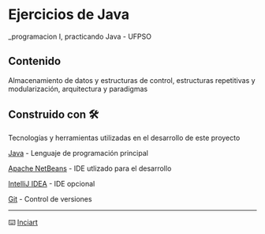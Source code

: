 # Ejercicios de Java

_programacion I, practicando Java - UFPSO

## Contenido

Almacenamiento de datos y estructuras de control, estructuras repetitivas y modularización, arquitectura y paradigmas 

## Construido con 🛠️
Tecnologías y herramientas utilizadas en el desarrollo de este proyecto

[Java](https://www.java.com/es/) - Lenguaje de programación principal

[Apache NetBeans](https://netbeans.apache.org/front/main/index.html) - IDE utlizado para el desarrollo

[IntelliJ IDEA](https://www.jetbrains.com/idea/) - IDE opcional

[Git](https://git-scm.com/) - Control de versiones
 
---
⌨️ [Inciart]([https://github.com/Villanuevand](https://github.com/Inciart)) 
